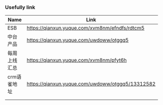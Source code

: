 ### Usefully link

| Name         | Link                                             |
| ------------ | ------------------------------------------------ |
| ESB          | https://qianxun.yuque.com/xvm8nm/efndfs/rdtcm5   |
| 中台产品     | https://qianxun.yuque.com/uwdoww/otggq5          |
| 每周上线汇总 | https://qianxun.yuque.com/xvm8nm/pfyt6h          |
| crm语雀地址  | https://qianxun.yuque.com/uwdoww/otggq5/13312582 |
|              |                                                  |
|              |                                                  |

